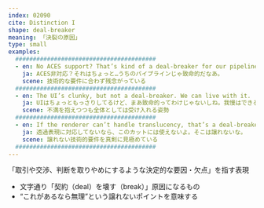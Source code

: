 ```yaml
---
index: 02090
cite: Distinction I
shape: deal-breaker
meaning: 「決裂の原因」
type: small
examples:
  ########################################
  - en: No ACES support? That’s kind of a deal-breaker for our pipeline.
    ja: ACES非対応？それはちょっと…うちのパイプラインじゃ致命的だなあ。
    scene: 技術的な要件に合わず残念がっている
  ########################################
  - en: The UI’s clunky, but not a deal-breaker. We can live with it.
    ja: UIはちょっともっさりしてるけど、まあ致命的ってわけじゃないしね。我慢はできる。
    scene: 不満を抱えつつも全体としては受け入れる姿勢
  ########################################
  - en: If the renderer can’t handle translucency, that’s a deal-breaker for this shot.
    ja: 透過表現に対応してないなら、このカットには使えないよ。そこは譲れないな。
    scene: 譲れない技術的要件を真剣に見極めている
  ########################################
---
```


「取引や交渉、判断を取りやめにするような決定的な要因・欠点」を指す表現

- 文字通り「契約（deal）を壊す（break）」原因になるもの
- “これがあるなら無理”という譲れないポイントを意味する
